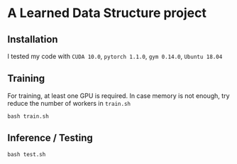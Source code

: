 # A Learned Data Structure project

## Installation
I tested my code with ```CUDA 10.0```, ```pytorch 1.1.0```, ```gym 0.14.0```, ```Ubuntu 18.04```

## Training
For training, at least one GPU is required. In case memory is not enough, try reduce the number of workers in ```train.sh```
```
bash train.sh
```

## Inference / Testing
```
bash test.sh
```

